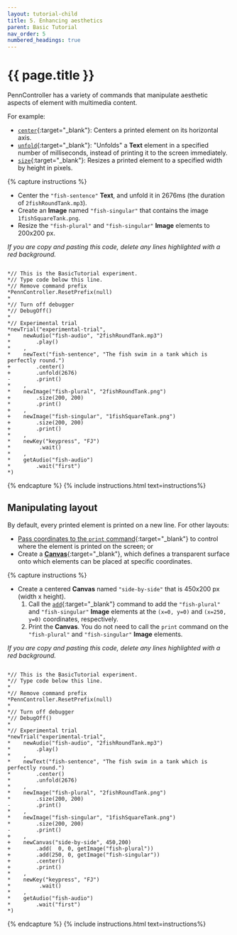 ```yaml
---
layout: tutorial-child
title: 5. Enhancing aesthetics
parent: Basic Tutorial
nav_order: 5
numbered_headings: true 
---
```


# {{ page.title }}

PennController has a variety of commands that manipulate aesthetic aspects of element with multimedia content. 

For example:
+ [`center`]({{site.baseurl}}/docs/standard-element-commands/standard-center){:target="_blank"}: Centers a printed element on its horizontal axis.
+ [`unfold`]({{site.baseurl}}/docs/text/text-unfold){:target="_blank"}: "Unfolds" a **Text** element in a specified number of milliseconds, instead of printing it to the screen immediately.
+ [`size`]({{site.baseurl}}/docs/standard-element-commands/standard-size){:target="_blank"}: Resizes a printed element to a specified width by height in pixels.

{% capture instructions %}
+ Center the `"fish-sentence"` **Text**, and unfold it in 2676ms (the duration of `2fishRoundTank.mp3`).
+ Create an **Image** named `"fish-singular"` that contains the image `1fishSquareTank.png`.
+ Resize the `"fish-plural"` and `"fish-singular"` **Image** elements to 200x200 px.

*If you are copy and pasting this code, delete any lines highlighted with a red background.*
<pre><code class="language-diff-javascript diff-highlight"> 
*// This is the BasicTutorial experiment.
*// Type code below this line.
*// Remove command prefix
*PennController.ResetPrefix(null)
*
*// Turn off debugger
*// DebugOff()
*
*// Experimental trial
*newTrial("experimental-trial",
*    newAudio("fish-audio", "2fishRoundTank.mp3")
*        .play()
*    ,
*    newText("fish-sentence", "The fish swim in a tank which is perfectly round.")
+        .center()
+        .unfold(2676)
-        .print()
*    ,
*    newImage("fish-plural", "2fishRoundTank.png")    
+        .size(200, 200)
*        .print()
+    ,
+    newImage("fish-singular", "1fishSquareTank.png")
+        .size(200, 200)
+        .print()
*    ,
*    newKey("keypress", "FJ")
*         .wait()
*    ,
*    getAudio("fish-audio")
*        .wait("first")
*)
</code></pre>
{% endcapture %}
{% include instructions.html text=instructions%}

## Manipulating layout

By default, every printed element is printed on a new line. For other layouts:

+ [Pass coordinates to the `print` command]({{site.baseurl}}/docs/standard-element-commands/standard-print#optional-arguments){:target="_blank"} to control where the element is printed on the screen; or
+ Create a [**Canvas**]({{site.baseurl}}/docs/elements/canvas){:target="_blank"}, which defines a transparent surface onto which elements can be placed at specific coordinates.

{% capture instructions %}
+ Create a centered **Canvas** named `"side-by-side"` that is 450x200 px (width x height).
  1. Call the [`add`]({{site.baseurl}}/docs/canvas/canvas-add){:target="_blank"} command to add the `"fish-plural"` and `"fish-singular"` **Image** elements at the `(x=0, y=0)` and `(x=250, y=0)` coordinates, respectively.
  2. Print the **Canvas**. You do not need to call the `print` command on the `"fish-plural"` and `"fish-singular"` **Image** elements.

*If you are copy and pasting this code, delete any lines highlighted with a red background.*
<pre><code class="language-diff-javascript diff-highlight"> 
*// This is the BasicTutorial experiment.
*// Type code below this line.
*
*// Remove command prefix
*PennController.ResetPrefix(null)
*
*// Turn off debugger
*// DebugOff()
*
*// Experimental trial
*newTrial("experimental-trial",
*    newAudio("fish-audio", "2fishRoundTank.mp3")
*        .play()
*    ,
*    newText("fish-sentence", "The fish swim in a tank which is perfectly round.")
*        .center()
*        .unfold(2676)
*    ,
*    newImage("fish-plural", "2fishRoundTank.png")    
*        .size(200, 200)
-        .print()
*    ,
*    newImage("fish-singular", "1fishSquareTank.png")
*        .size(200, 200)
-        .print()
+    ,   
+    newCanvas("side-by-side", 450,200)
+        .add(  0, 0, getImage("fish-plural"))
+        .add(250, 0, getImage("fish-singular"))
+        .center()
+        .print()
*    ,
*    newKey("keypress", "FJ")
*         .wait()
*    ,
*    getAudio("fish-audio")
*        .wait("first")
*)
</code></pre>
{% endcapture %}
{% include instructions.html text=instructions%}
